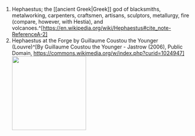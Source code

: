 1. Hephaestus; the [[ancient Greek|Greek]] god of blacksmiths, metalworking, carpenters, craftsmen, artisans, sculptors, metallurgy, fire (compare, however, with Hestia), and volcanoes.^[https://en.wikipedia.org/wiki/Hephaestus#cite_note-ReferenceA-2]
2. Hephaestus at the Forge by Guillaume Coustou the Younger (Louvre)^[By Guillaume Coustou the Younger - Jastrow (2006), Public Domain, https://commons.wikimedia.org/w/index.php?curid=1024947]
	<img src="https://upload.wikimedia.org/wikipedia/commons/5/53/Vulcan_Coustou_Louvre_MR1814.jpg" width="200" />